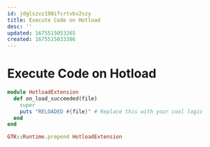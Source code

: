 ```yaml
---
id: jdglszvz198ifcrtvbv2szy
title: Execute Code on Hotload
desc: ''
updated: 1675515053265
created: 1675515033386
---
```

# Execute Code on Hotload

```rb
module HotloadExtension
  def on_load_succeeded(file)
    super
    puts "RELOADED #{file}" # Replace this with your cool logic
  end
end

GTK::Runtime.prepend HotloadExtension
```
